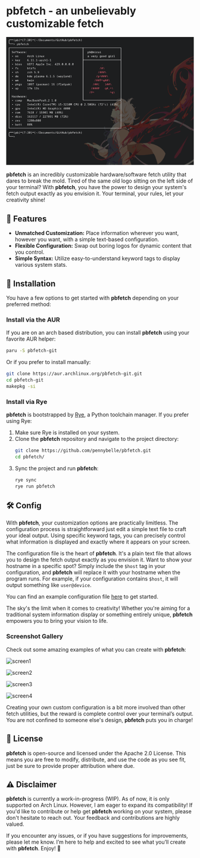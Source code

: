 # pbfetch - an unbelievably customizable fetch

![screen5](gallery/screen5.png)

**pbfetch** is an incredibly customizable hardware/software fetch utility that
dares to break the mold. Tired of the same old logo sitting on the left side of
your terminal? With **pbfetch**, you have the power to design your system's
fetch output exactly as you envision it. Your terminal, your rules, let your
creativity shine!

## 🌟 Features

- **Unmatched Customization:** Place information wherever you want, however you
  want, with a simple text-based configuration.
- **Flexible Configuration:** Swap out boring logos for dynamic content that you
  control.
- **Simple Syntax:** Utilize easy-to-understand keyword tags to display various
  system stats.

## 🚀 Installation

You have a few options to get started with **pbfetch** depending on your
preferred method:

### Install via the AUR

If you are on an arch based distribution, you can install **pbfetch** using your
favorite AUR helper:

```bash
paru -S pbfetch-git
```

Or if you prefer to install manually:

```bash
git clone https://aur.archlinux.org/pbfetch-git.git
cd pbfetch-git
makepkg -si
```

### Install via Rye

**pbfetch** is bootstrapped by [Rye](https://rye.astral.sh/), a Python toolchain
manager. If you prefer using Rye:

1. Make sure Rye is installed on your system.
2. Clone the **pbfetch** repository and navigate to the project directory:
   ```bash
   git clone https://github.com/pennybelle/pbfetch.git
   cd pbfetch/
   ```
3. Sync the project and run **pbfetch**:
   ```bash
   rye sync
   rye run pbfetch
   ```

## 🛠️ Config

With **pbfetch**, your customization options are practically limitless. The
configuration process is straightforward just edit a simple text file to craft
your ideal output. Using specific keyword tags, you can precisely control what
information is displayed and exactly where it appears on your screen.

The configuration file is the heart of **pbfetch**. It's a plain text file that
allows you to design the fetch output exactly as you envision it. Want to show
your hostname in a specific spot? Simply include the `$host` tag in your
configuration, and **pbfetch** will replace it with your hostname when the
program runs. For example, if your configuration contains `$host`, it will
output something like `user@device`.

You can find an example configuration file [here](src/pbfetch/config/config.txt)
to get started.

The sky's the limit when it comes to creativity! Whether you're aiming for a
traditional system information display or something entirely unique, **pbfetch**
empowers you to bring your vision to life.

### Screenshot Gallery

Check out some amazing examples of what you can create with **pbfetch**:

![screen1](gallery/screen1.png)

![screen2](gallery/screen2.png)

![screen3](gallery/screen3.png)

![screen4](gallery/screen4.png)

Creating your own custom configuration is a bit more involved than other fetch
utilities, but the reward is complete control over your terminal’s output. You
are not confined to someone else's design, **pbfetch** puts you in charge!

## 📜 License

**pbfetch** is open-source and licensed under the Apache 2.0 License. This means
you are free to modify, distribute, and use the code as you see fit, just be
sure to provide proper attribution where due.

## ⚠️ Disclaimer

**pbfetch** is currently a work-in-progress (WIP). As of now, it is only
supported on Arch Linux. However, I am eager to expand its compatibility! If
you'd like to contribute or help get **pbfetch** working on your system, please
don't hesitate to reach out. Your feedback and contributions are highly valued.

If you encounter any issues, or if you have suggestions for improvements, please
let me know. I’m here to help and excited to see what you’ll create with
**pbfetch**. Enjoy! 🎉
